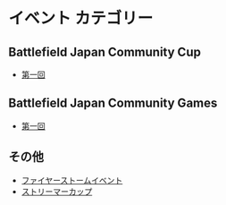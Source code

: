 # イベント カテゴリー

## Battlefield Japan Community Cup
- [第一回](src/event/bfjc/bfc-1.md)

## Battlefield Japan Community Games
- [第一回](src/event/bfjg/bfjg-1.md)

## その他
- [ファイヤーストームイベント](src/event/other/fs.md)
- [ストリーマーカップ](src/event/other/se.md)